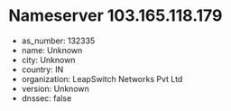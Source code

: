 # Nameserver 103.165.118.179

* as_number: 132335
* name: Unknown
* city: Unknown
* country: IN
* organization: LeapSwitch Networks Pvt Ltd
* version: Unknown
* dnssec: false
